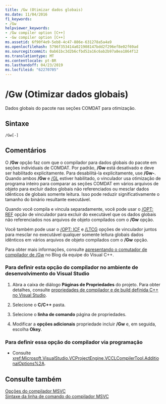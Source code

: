 ```yaml
---
title: /Gw (Otimizar dados globais)
ms.date: 11/04/2016
f1_keywords:
- /Gw
helpviewer_keywords:
- /Gw compiler option [C++]
- -Gw compiler option [C++]
ms.assetid: 6f90f4e9-5eb8-4c47-886e-631278a5a4a9
ms.openlocfilehash: 5796f353414a021908147bdd2f296ef8e02f69ad
ms.sourcegitcommit: 0ab61bc3d2b6cfbd52a16c6ab2b97a8ea1864f12
ms.translationtype: MT
ms.contentlocale: pt-BR
ms.lasthandoff: 04/23/2019
ms.locfileid: "62270705"
---
```

# <a name="gw-optimize-global-data"></a>/Gw (Otimizar dados globais)

Dados globais do pacote nas seções COMDAT para otimização.

## <a name="syntax"></a>Sintaxe

```
/Gw[-]
```

## <a name="remarks"></a>Comentários

O **/Gw** opção faz com que o compilador para dados globais do pacote em seções individuais de COMDAT. Por padrão, **/Gw** está desativado e deve ser habilitado explicitamente. Para desabilitá-la explicitamente, use **/Gw-**. Quando ambos **/Gw** e [/GL](gl-whole-program-optimization.md) estiver habilitado, o vinculador usa otimização de programa inteiro para comparar as seções COMDAT em vários arquivos de objeto para excluir dados globais não referenciados ou mesclar dados idênticos de globais somente leitura. Isso pode reduzir significativamente o tamanho do binário resultante executável.

Quando você compila e vincula separadamente, você pode usar o [/OPT: REF](opt-optimizations.md) opção de vinculador para excluir do executável que os dados globais não referenciados nos arquivos de objeto compilados com o **/Gw** opção.

Você também pode usar o [/OPT: ICF](opt-optimizations.md) e [/LTCG](ltcg-link-time-code-generation.md) opções de vinculador juntos para mesclar no executável qualquer somente leitura globais dados idênticos em vários arquivos de objeto compilados com o **/Gw** opção.

Para obter mais informações, consulte [apresentando o comutador de compilador de /Gw](http://blogs.msdn.com/b/vcblog/archive/2013/09/11/introducing-gw-compiler-switch.aspx) no Blog da equipe do Visual C++.

### <a name="to-set-this-compiler-option-in-the-visual-studio-development-environment"></a>Para definir esta opção do compilador no ambiente de desenvolvimento do Visual Studio

1. Abra a caixa de diálogo **Páginas de Propriedades** do projeto. Para obter detalhes, consulte [propriedades de compilador e de build definida C++ no Visual Studio](../working-with-project-properties.md).

1. Selecione o **C/C++** pasta.

1. Selecione o **linha de comando** página de propriedades.

1. Modificar a **opções adicionais** propriedade incluir **/Gw** e, em seguida, escolha **Okey**.

### <a name="to-set-this-compiler-option-programmatically"></a>Para definir essa opção do compilador via programação

- Consulte <xref:Microsoft.VisualStudio.VCProjectEngine.VCCLCompilerTool.AdditionalOptions%2A>.

## <a name="see-also"></a>Consulte também

[Opções do compilador MSVC](compiler-options.md)<br/>
[Sintaxe da linha de comando do compilador MSVC](compiler-command-line-syntax.md)
